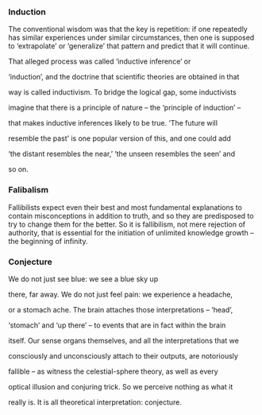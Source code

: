       



### Induction

The conventional wisdom was that the key is repetition: if one repeatedly has similar experiences under similar circumstances, then one is supposed to ‘extrapolate’ or ‘generalize’ that pattern and predict that it will continue. 

That alleged process was called ‘inductive inference’ or

‘induction’, and the doctrine that scientific theories are obtained in that

way is called inductivism. To bridge the logical gap, some inductivists

imagine that there is a principle of nature – the ‘principle of induction’ –

that makes inductive inferences likely to be true. ‘The future will

resemble the past’ is one popular version of this, and one could add

‘the distant resembles the near,’ ‘the unseen resembles the seen’ and

so on.

### Falibalism 


Fallibilists expect even their best and most fundamental explanations to contain misconceptions in addition to truth, and so they are predisposed to try to change them for the better. So it is fallibilism, not mere rejection of authority, that is essential for the initiation of unlimited knowledge growth – the beginning of infinity.


### Conjecture 

      

We do not just see blue: we see a blue sky up

there, far away. We do not just feel pain: we experience a headache,

or a stomach ache. The brain attaches those interpretations – ‘head’,

‘stomach’ and ‘up there’ – to events that are in fact within the brain

itself. Our sense organs themselves, and all the interpretations that we

consciously and unconsciously attach to their outputs, are notoriously

fallible – as witness the celestial-sphere theory, as well as every

optical illusion and conjuring trick. So we perceive nothing as what it

really is. It is all theoretical interpretation: conjecture.